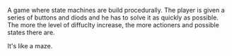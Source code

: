 A game where state machines are build procedurally. The player is given a series of buttons and diods and he has to solve it as quickly as possible.
The more the level of diffuclty increase, the more actioners and possible states there are.

It's like a maze.